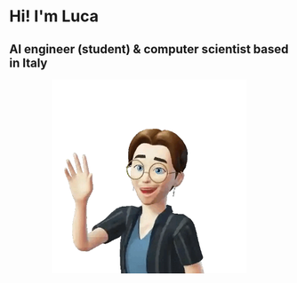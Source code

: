 # Hi! I'm Luca
## AI engineer (student) & computer scientist based in Italy

<p align="center">
<img src="images/avatar-HI.png" width="350">
</p>
